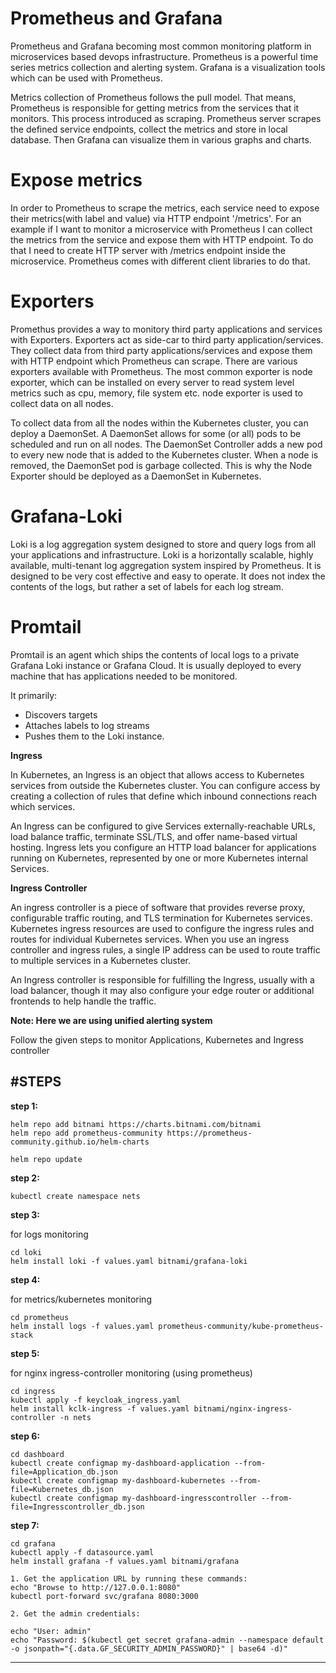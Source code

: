 # **Prometheus and Grafana**

Prometheus and Grafana becoming most common monitoring platform in microservices based devops infrastructure. Prometheus is a powerful time series metrics collection and alerting system. Grafana is a visualization tools which can be used with Prometheus.

Metrics collection of Prometheus follows the pull model. That means, Prometheus is responsible for getting metrics from the services that it monitors. This process introduced as scraping. Prometheus server scrapes the defined service endpoints, collect the metrics and store in local database. Then Grafana can visualize them in various graphs and charts. 

# **Expose metrics**

In order to Prometheus to scrape the metrics, each service need to expose their metrics(with label and value) via HTTP endpoint '/metrics'. For an example if I want to monitor a microservice with Prometheus I can collect the metrics from the service and expose them with HTTP endpoint. To do that I need to create HTTP server with /metrics endpoint inside the microservice. Prometheus comes with different client libraries to do that.

# **Exporters**

Promethus provides a way to monitory third party applications and services with Exporters. Exporters act as side-car to third party application/services. They collect data from third party applications/services and expose them with HTTP endpoint which Prometheus can scrape. There are various exporters available with Prometheus. The most common exporter is node exporter, which can be installed on every server to read system level metrics such as cpu, memory, file system etc. node exporter is used to collect data on all nodes.
 
To collect data from all the nodes within the Kubernetes cluster, you can deploy a DaemonSet. A DaemonSet allows for some (or all) pods to be scheduled and run on all nodes. The DaemonSet Controller adds a new pod to every new node that is added to the Kubernetes cluster. When a node is removed, the DaemonSet pod is garbage collected. This is why the Node Exporter should be deployed as a DaemonSet in Kubernetes.

# **Grafana-Loki**

Loki is a log aggregation system designed to store and query logs from all your applications and infrastructure.
Loki is a horizontally scalable, highly available, multi-tenant log aggregation system inspired by Prometheus. It is designed to be very cost effective and easy to operate. It does not index the contents of the logs, but rather a set of labels for each log stream.

# **Promtail**
Promtail is an agent which ships the contents of local logs to a private Grafana Loki instance or Grafana Cloud. It is usually deployed to every machine that has applications needed to be monitored.

It primarily:

- Discovers targets
- Attaches labels to log streams
- Pushes them to the Loki instance.

**Ingress**

In Kubernetes, an Ingress is an object that allows access to Kubernetes services from outside the Kubernetes cluster. You can configure access by creating a collection of rules that define which inbound connections reach which services.

An Ingress can be configured to give Services externally-reachable URLs, load balance traffic, terminate SSL/TLS, and offer name-based virtual hosting. Ingress lets you configure an HTTP load balancer for applications running on Kubernetes, represented by one or more Kubernetes internal Services.

**Ingress Controller**

An ingress controller is a piece of software that provides reverse proxy, configurable traffic routing, and TLS termination for Kubernetes services. Kubernetes ingress resources are used to configure the ingress rules and routes for individual Kubernetes services. When you use an ingress controller and ingress rules, a single IP address can be used to route traffic to multiple services in a Kubernetes cluster.

An Ingress controller is responsible for fulfilling the Ingress, usually with a load balancer, though it may also configure your edge router or additional frontends to help handle the traffic.


**Note: Here we are using unified alerting system**



Follow the given steps to monitor Applications, Kubernetes and Ingress controller

#STEPS
-----

**step 1:**

    helm repo add bitnami https://charts.bitnami.com/bitnami
    helm repo add prometheus-community https://prometheus-community.github.io/helm-charts

    helm repo update

**step 2:**

    kubectl create namespace nets

**step 3:**

for logs monitoring

    cd loki
    helm install loki -f values.yaml bitnami/grafana-loki

**step 4:**

for metrics/kubernetes monitoring

    cd prometheus
    helm install logs -f values.yaml prometheus-community/kube-prometheus-stack

**step 5:**

for nginx ingress-controller monitoring (using prometheus)

    cd ingress
    kubectl apply -f keycloak_ingress.yaml
    helm install kclk-ingress -f values.yaml bitnami/nginx-ingress-controller -n nets

   
**step 6:**

    cd dashboard
    kubectl create configmap my-dashboard-application --from-file=Application_db.json
    kubectl create configmap my-dashboard-kubernetes --from-file=Kubernetes_db.json
    kubectl create configmap my-dashboard-ingresscontroller --from-file=Ingresscontroller_db.json
    

**step 7:**


    cd grafana
    kubectl apply -f datasource.yaml
    helm install grafana -f values.yaml bitnami/grafana

    1. Get the application URL by running these commands:
    echo "Browse to http://127.0.0.1:8080"
    kubectl port-forward svc/grafana 8080:3000 

    2. Get the admin credentials:

    echo "User: admin"
    echo "Password: $(kubectl get secret grafana-admin --namespace default -o jsonpath="{.data.GF_SECURITY_ADMIN_PASSWORD}" | base64 -d)"
---------------------------------------------------------------------------------------------------

